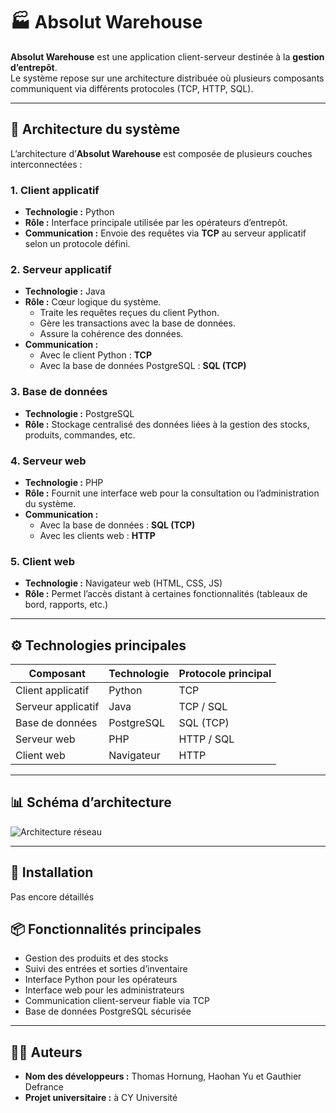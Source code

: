 # 🏭 Absolut Warehouse

**Absolut Warehouse** est une application client-serveur destinée à la **gestion d’entrepôt**.  
Le système repose sur une architecture distribuée où plusieurs composants communiquent via différents protocoles (TCP, HTTP, SQL).

---

## 🧩 Architecture du système

L’architecture d’**Absolut Warehouse** est composée de plusieurs couches interconnectées :

### 1. Client applicatif
- **Technologie :** Python  
- **Rôle :** Interface principale utilisée par les opérateurs d’entrepôt.  
- **Communication :** Envoie des requêtes via **TCP** au serveur applicatif selon un protocole défini.

### 2. Serveur applicatif
- **Technologie :** Java  
- **Rôle :** Cœur logique du système.  
  - Traite les requêtes reçues du client Python.  
  - Gère les transactions avec la base de données.  
  - Assure la cohérence des données.  
- **Communication :**
  - Avec le client Python : **TCP**
  - Avec la base de données PostgreSQL : **SQL (TCP)**

### 3. Base de données
- **Technologie :** PostgreSQL  
- **Rôle :** Stockage centralisé des données liées à la gestion des stocks, produits, commandes, etc.

### 4. Serveur web
- **Technologie :** PHP  
- **Rôle :** Fournit une interface web pour la consultation ou l’administration du système.  
- **Communication :**
  - Avec la base de données : **SQL (TCP)**
  - Avec les clients web : **HTTP**

### 5. Client web
- **Technologie :** Navigateur web (HTML, CSS, JS)  
- **Rôle :** Permet l’accès distant à certaines fonctionnalités (tableaux de bord, rapports, etc.)

---

## ⚙️ Technologies principales

| Composant             | Technologie | Protocole principal |
|-----------------------|--------------|----------------------|
| Client applicatif     | Python       | TCP                  |
| Serveur applicatif    | Java         | TCP / SQL            |
| Base de données       | PostgreSQL   | SQL (TCP)            |
| Serveur web           | PHP          | HTTP / SQL           |
| Client web            | Navigateur   | HTTP                 |

---

## 📊 Schéma d’architecture

![Architecture réseau](./réseaux.drawio.png)

---

## 🚀 Installation

Pas encore détaillés

## 📦 Fonctionnalités principales

- Gestion des produits et des stocks  
- Suivi des entrées et sorties d’inventaire  
- Interface Python pour les opérateurs  
- Interface web pour les administrateurs  
- Communication client-serveur fiable via TCP  
- Base de données PostgreSQL sécurisée  

---

## 🧑‍💻 Auteurs

- **Nom des développeurs :** Thomas Hornung, Haohan Yu et Gauthier Defrance
- **Projet universitaire :** à CY Université

